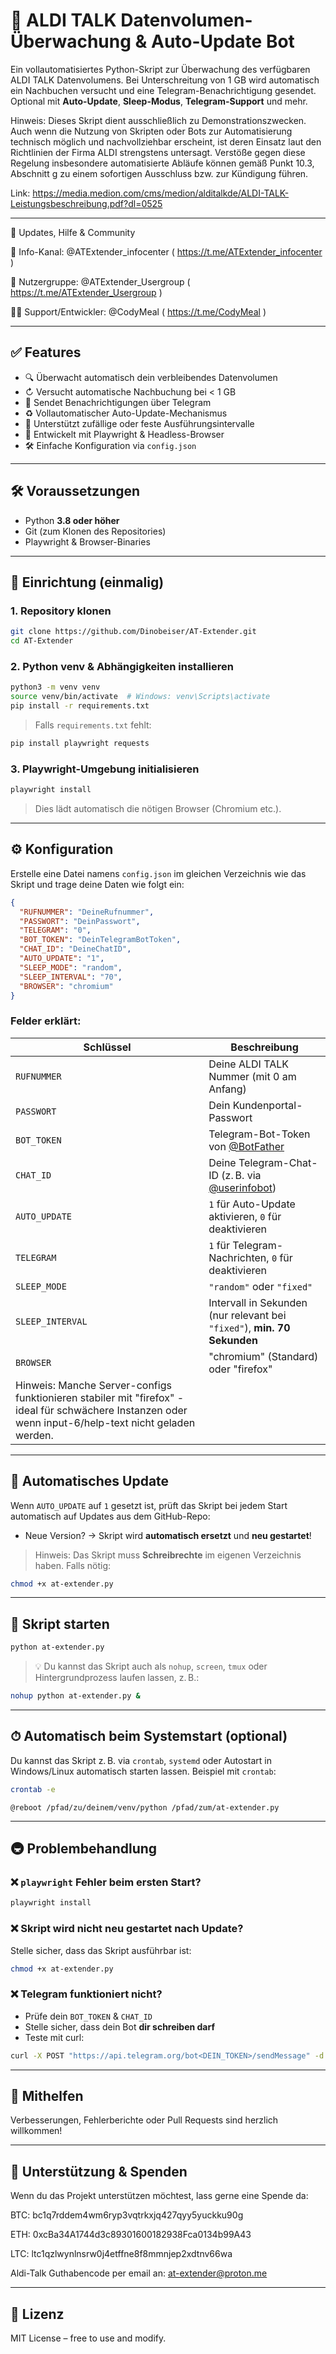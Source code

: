 # 🚀 ALDI TALK Datenvolumen-Überwachung & Auto-Update Bot

Ein vollautomatisiertes Python-Skript zur Überwachung des verfügbaren ALDI TALK Datenvolumens. Bei Unterschreitung von 1 GB wird automatisch ein Nachbuchen versucht und eine Telegram-Benachrichtigung gesendet. Optional mit **Auto-Update**, **Sleep-Modus**, **Telegram-Support** und mehr.


Hinweis:
Dieses Skript dient ausschließlich zu Demonstrationszwecken. Auch wenn die Nutzung von Skripten oder Bots zur Automatisierung technisch möglich und nachvollziehbar erscheint, ist deren Einsatz laut den Richtlinien der Firma ALDI strengstens untersagt. Verstöße gegen diese Regelung insbesondere automatisierte Abläufe können gemäß Punkt 10.3, Abschnitt g zu einem sofortigen Ausschluss bzw. zur Kündigung führen. 

Link:
https://media.medion.com/cms/medion/alditalkde/ALDI-TALK-Leistungsbeschreibung.pdf?dl=0525


---
📢 Updates, Hilfe & Community

🔔 Info-Kanal: @ATExtender_infocenter ( https://t.me/ATExtender_infocenter )

👥 Nutzergruppe: @ATExtender_Usergroup ( https://t.me/ATExtender_Usergroup )

🧑‍💻 Support/Entwickler: @CodyMeal ( https://t.me/CodyMeal )

---

## ✅ Features

- 🔍 Überwacht automatisch dein verbleibendes Datenvolumen
- ↻ Versucht automatische Nachbuchung bei < 1 GB
- 🔔 Sendet Benachrichtigungen über Telegram
- ♻️ Vollautomatischer Auto-Update-Mechanismus
- 🧠 Unterstützt zufällige oder feste Ausführungsintervalle
- 🧪 Entwickelt mit Playwright & Headless-Browser
- 🛠 Einfache Konfiguration via `config.json`

---

## 🛠️ Voraussetzungen

- Python **3.8 oder höher**
- Git (zum Klonen des Repositories)
- Playwright & Browser-Binaries

---

## 🚀 Einrichtung (einmalig)

### 1. Repository klonen

```bash
git clone https://github.com/Dinobeiser/AT-Extender.git
cd AT-Extender
```

### 2. Python venv & Abhängigkeiten installieren

```bash
python3 -m venv venv
source venv/bin/activate  # Windows: venv\Scripts\activate
pip install -r requirements.txt
```

> Falls `requirements.txt` fehlt:
```bash
pip install playwright requests
```

### 3. Playwright-Umgebung initialisieren

```bash
playwright install
```

> Dies lädt automatisch die nötigen Browser (Chromium etc.).

---

## ⚙️ Konfiguration

Erstelle eine Datei namens `config.json` im gleichen Verzeichnis wie das Skript und trage deine Daten wie folgt ein:

```json
{
  "RUFNUMMER": "DeineRufnummer",
  "PASSWORT": "DeinPasswort",
  "TELEGRAM": "0",
  "BOT_TOKEN": "DeinTelegramBotToken",
  "CHAT_ID": "DeineChatID",
  "AUTO_UPDATE": "1",
  "SLEEP_MODE": "random",
  "SLEEP_INTERVAL": "70",
  "BROWSER": "chromium"
}
```

### Felder erklärt:

| Schlüssel        | Beschreibung                                                                 |
|------------------|------------------------------------------------------------------------------|
| `RUFNUMMER`       | Deine ALDI TALK Nummer (mit 0 am Anfang)                   |
| `PASSWORT`        | Dein Kundenportal-Passwort                                                  |
| `BOT_TOKEN`       | Telegram-Bot-Token von [@BotFather](https://t.me/BotFather)                 |
| `CHAT_ID`         | Deine Telegram-Chat-ID (z. B. via [@userinfobot](https://t.me/userinfobot)) |
| `AUTO_UPDATE`     | `1` für Auto-Update aktivieren, `0` für deaktivieren                        |
| `TELEGRAM`        | `1` für Telegram-Nachrichten, `0` für deaktivieren                          |
| `SLEEP_MODE`      | `"random"` oder `"fixed"`                                                   |
| `SLEEP_INTERVAL`  | Intervall in Sekunden (nur relevant bei `"fixed"`), **min. 70 Sekunden**    |
| `BROWSER`  | "chromium" (Standard) oder "firefox"  |
| Hinweis: Manche Server-configs funktionieren stabiler mit "firefox" - ideal für schwächere Instanzen oder wenn input-6/help-text nicht geladen werden. |

---

## 🔄 Automatisches Update

Wenn `AUTO_UPDATE` auf `1` gesetzt ist, prüft das Skript bei jedem Start automatisch auf Updates aus dem GitHub-Repo:

- Neue Version? → Skript wird **automatisch ersetzt** und **neu gestartet**!

> Hinweis: Das Skript muss **Schreibrechte** im eigenen Verzeichnis haben. Falls nötig:
```bash
chmod +x at-extender.py
```

---

## 🥪 Skript starten

```bash
python at-extender.py
```

> 💡 Du kannst das Skript auch als `nohup`, `screen`, `tmux` oder Hintergrundprozess laufen lassen, z. B.:

```bash
nohup python at-extender.py &
```

---

## ⏱ Automatisch beim Systemstart (optional)

Du kannst das Skript z. B. via `crontab`, `systemd` oder Autostart in Windows/Linux automatisch starten lassen. Beispiel mit `crontab`:

```bash
crontab -e
```

```cron
@reboot /pfad/zu/deinem/venv/python /pfad/zum/at-extender.py
```

---

## 🚇 Problembehandlung

### ❌ `playwright` Fehler beim ersten Start?

```bash
playwright install
```

### ❌ Skript wird nicht neu gestartet nach Update?

Stelle sicher, dass das Skript ausführbar ist:
```bash
chmod +x at-extender.py
```

### ❌ Telegram funktioniert nicht?

- Prüfe dein `BOT_TOKEN` & `CHAT_ID`
- Stelle sicher, dass dein Bot **dir schreiben darf**
- Teste mit curl:
```bash
curl -X POST "https://api.telegram.org/bot<DEIN_TOKEN>/sendMessage" -d "chat_id=<DEINE_ID>&text=Testnachricht"
```

---

## 🤝 Mithelfen

Verbesserungen, Fehlerberichte oder Pull Requests sind herzlich willkommen!

---
## 💜 Unterstützung & Spenden

Wenn du das Projekt unterstützen möchtest, lass gerne eine Spende da:

BTC: bc1q7rddem4wm6ryp3vqtrkxjq427qyy5yuckku90g

ETH: 0xcBa34A1744d3c89301600182938Fca0134b99A43

LTC: ltc1qzlwynlnsrw0j4etffne8f8mmnjep2xdtnv66wa

Aldi-Talk Guthabencode per email an: at-extender@proton.me

---
## 📜 Lizenz

MIT License – free to use and modify.

